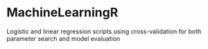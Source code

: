 # MachineLearningR
Logistic and linear regression scripts using cross-validation for both parameter search and model evaluation 
